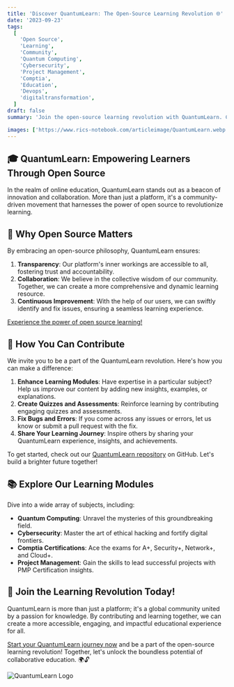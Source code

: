 ```yaml
---
title: 'Discover QuantumLearn: The Open-Source Learning Revolution 🌐'
date: '2023-09-23'
tags:
  [
    'Open Source',
    'Learning',
    'Community',
    'Quantum Computing',
    'Cybersecurity',
    'Project Management',
    'Comptia',
    'Education',
    'Devops',
    'digitaltransformation',
  ]
draft: false
summary: 'Join the open-source learning revolution with QuantumLearn. Contribute, learn, and grow together as we build the ultimate learning resource. Let us create a brighter future through collaborative education! 🚀'

images: ['https://www.rics-notebook.com/articleimage/QuantumLearn.webp', 'https://quantumlearn.vercel.app/_next/image?url=https%3A%2F%2Fwww.quantumcybersolutions.com%2Fentanglement.webp&w=640&q=75']
---
```


## 🎓 QuantumLearn: Empowering Learners Through Open Source

In the realm of online education, QuantumLearn stands out as a beacon of innovation and collaboration. More than just a platform, it's a community-driven movement that harnesses the power of open source to revolutionize learning.

## 🌟 Why Open Source Matters

By embracing an open-source philosophy, QuantumLearn ensures:

1. **Transparency**: Our platform's inner workings are accessible to all, fostering trust and accountability.
2. **Collaboration**: We believe in the collective wisdom of our community. Together, we can create a more comprehensive and dynamic learning resource.
3. **Continuous Improvement**: With the help of our users, we can swiftly identify and fix issues, ensuring a seamless learning experience.

[Experience the power of open source learning!](https://quantumlearn.vercel.app/)

## 🤝 How You Can Contribute

We invite you to be a part of the QuantumLearn revolution. Here's how you can make a difference:

1. **Enhance Learning Modules**: Have expertise in a particular subject? Help us improve our content by adding new insights, examples, or explanations.
2. **Create Quizzes and Assessments**: Reinforce learning by contributing engaging quizzes and assessments.
3. **Fix Bugs and Errors**: If you come across any issues or errors, let us know or submit a pull request with the fix.
4. **Share Your Learning Journey**: Inspire others by sharing your QuantumLearn experience, insights, and achievements.

To get started, check out our [QuantumLearn repository](https://github.com/ericdequ/Quantum_Learn.git) on GitHub. Let's build a brighter future together!

## 📚 Explore Our Learning Modules

Dive into a wide array of subjects, including:

- **Quantum Computing**: Unravel the mysteries of this groundbreaking field.
- **Cybersecurity**: Master the art of ethical hacking and fortify digital frontiers.
- **Comptia Certifications**: Ace the exams for A+, Security+, Network+, and Cloud+.
- **Project Management**: Gain the skills to lead successful projects with PMP Certification insights.

## 🚀 Join the Learning Revolution Today!

QuantumLearn is more than just a platform; it's a global community united by a passion for knowledge. By contributing and learning together, we can create a more accessible, engaging, and impactful educational experience for all.

[Start your QuantumLearn journey now](https://quantumlearn.vercel.app/) and be a part of the open-source learning revolution! Together, let's unlock the boundless potential of collaborative education. 🌍🔓

![QuantumLearn Logo](https://quantumlearn.vercel.app/_next/image?url=https%3A%2F%2Fwww.quantumcybersolutions.com%2Fentanglement.webp&w=640&q=75)
